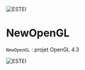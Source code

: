 ![ESTEI](https://raw.github.com/estei-master/segment_SOL/master/PJ/Slide/common/estei.png)

NewOpenGL
=========

`NewOpenGL` 
:   projet OpenGL 4.3


![ESTEI](https://raw.github.com/estei-master/segment_SOL/master/PJ/Slide/common/cc.png)
